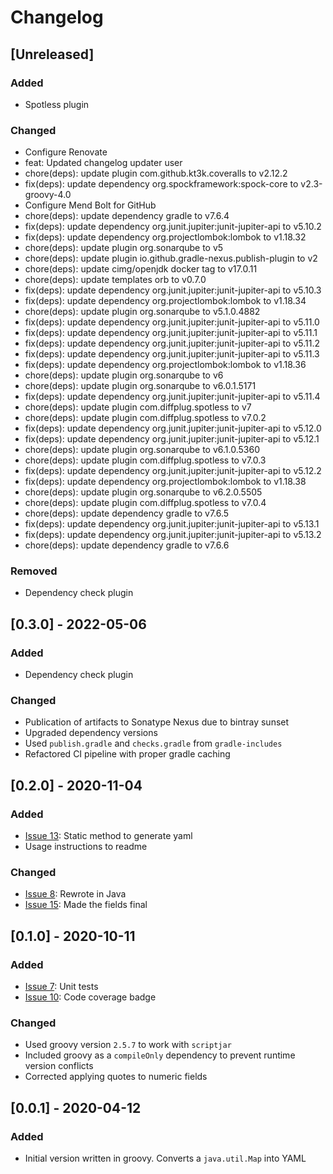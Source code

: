 # Changelog

## [Unreleased]
### Added
- Spotless plugin

### Changed
- Configure Renovate
- feat: Updated changelog updater user
- chore(deps): update plugin com.github.kt3k.coveralls to v2.12.2
- fix(deps): update dependency org.spockframework:spock-core to v2.3-groovy-4.0
- Configure Mend Bolt for GitHub
- chore(deps): update dependency gradle to v7.6.4
- fix(deps): update dependency org.junit.jupiter:junit-jupiter-api to v5.10.2
- fix(deps): update dependency org.projectlombok:lombok to v1.18.32
- chore(deps): update plugin org.sonarqube to v5
- chore(deps): update plugin io.github.gradle-nexus.publish-plugin to v2
- chore(deps): update cimg/openjdk docker tag to v17.0.11
- chore(deps): update templates orb to v0.7.0
- fix(deps): update dependency org.junit.jupiter:junit-jupiter-api to v5.10.3
- fix(deps): update dependency org.projectlombok:lombok to v1.18.34
- chore(deps): update plugin org.sonarqube to v5.1.0.4882
- fix(deps): update dependency org.junit.jupiter:junit-jupiter-api to v5.11.0
- fix(deps): update dependency org.junit.jupiter:junit-jupiter-api to v5.11.1
- fix(deps): update dependency org.junit.jupiter:junit-jupiter-api to v5.11.2
- fix(deps): update dependency org.junit.jupiter:junit-jupiter-api to v5.11.3
- fix(deps): update dependency org.projectlombok:lombok to v1.18.36
- chore(deps): update plugin org.sonarqube to v6
- chore(deps): update plugin org.sonarqube to v6.0.1.5171
- fix(deps): update dependency org.junit.jupiter:junit-jupiter-api to v5.11.4
- chore(deps): update plugin com.diffplug.spotless to v7
- chore(deps): update plugin com.diffplug.spotless to v7.0.2
- fix(deps): update dependency org.junit.jupiter:junit-jupiter-api to v5.12.0
- fix(deps): update dependency org.junit.jupiter:junit-jupiter-api to v5.12.1
- chore(deps): update plugin org.sonarqube to v6.1.0.5360
- chore(deps): update plugin com.diffplug.spotless to v7.0.3
- fix(deps): update dependency org.junit.jupiter:junit-jupiter-api to v5.12.2
- fix(deps): update dependency org.projectlombok:lombok to v1.18.38
- chore(deps): update plugin org.sonarqube to v6.2.0.5505
- chore(deps): update plugin com.diffplug.spotless to v7.0.4
- chore(deps): update dependency gradle to v7.6.5
- fix(deps): update dependency org.junit.jupiter:junit-jupiter-api to v5.13.1
- fix(deps): update dependency org.junit.jupiter:junit-jupiter-api to v5.13.2
- chore(deps): update dependency gradle to v7.6.6

### Removed
- Dependency check plugin

## [0.3.0] - 2022-05-06
### Added
- Dependency check plugin

### Changed
- Publication of artifacts to Sonatype Nexus due to bintray sunset
- Upgraded dependency versions
- Used `publish.gradle` and `checks.gradle` from `gradle-includes`
- Refactored CI pipeline with proper gradle caching

## [0.2.0] - 2020-11-04
### Added
- [Issue 13](https://github.com/devatherock/simple-yaml/issues/13): Static method to generate yaml
- Usage instructions to readme

### Changed
- [Issue 8](https://github.com/devatherock/simple-yaml/issues/8): Rewrote in Java
- [Issue 15](https://github.com/devatherock/simple-yaml/issues/15): Made the fields final

## [0.1.0] - 2020-10-11
### Added
- [Issue 7](https://github.com/devatherock/simple-yaml/issues/7): Unit tests
- [Issue 10](https://github.com/devatherock/simple-yaml/issues/10): Code coverage badge

### Changed
- Used groovy version `2.5.7` to work with `scriptjar`
- Included groovy as a `compileOnly` dependency to prevent runtime version conflicts
- Corrected applying quotes to numeric fields

## [0.0.1] - 2020-04-12
### Added
- Initial version written in groovy. Converts a `java.util.Map` into YAML